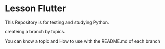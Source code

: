 # Lesson Flutter

This Repository is for testing and studying Python.

createing a branch by topics.

You can know a topic and How to use with the README.md of each branch
